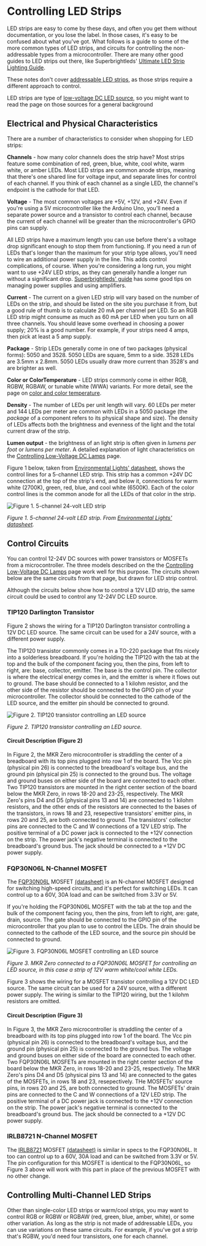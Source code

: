 # Controlling LED Strips
LED strips are easy to come by these days, and often you get them without documentation, or you lose the label. In those cases, it's easy to be confused about what you've got. What follows is a guide to some of the more common types of LED strips, and circuits for controlling the non-addressable types from a microcontroller. There are many other good guides to LED strips out there, like Superbrightleds' [Ultimate LED Strip Lighting Guide](https://www.superbrightleds.com/blog/ultimate-led-strip-lighting-guide/5024/).

These notes don't cover [addressable LED strips](addressable-leds.md), as those strips require a different approach to control. 

LED strips are type of [low-voltage DC LED source](led-lamps.md), so you might want to read the page on those sources for a general background

## Electrical and Physical Characteristics
There are a number of characteristics to consider when shopping for LED strips:

**Channels** - how many color channels does the strip have? Most strips feature some combination of red, green, blue, white, cool white, warm white, or amber LEDs. Most LED strips are common anode strips, meaning that there's one shared line for voltage input, and separate lines for control of each channel. If you think of each channel as a single LED, the channel's endpoint is the cathode for that LED.

**Voltage** - The most common voltages are +5V, +12V, and +24V. Even if you're using a 5V microcontroller like the Arduino Uno, you'll need a separate power source and a transistor to control each channel, because the current of each channel will be greater than the microcontroller's GPIO pins can supply.

All LED strips have a maximum length you can use before there's a voltage drop significant enough to stop them from functioning. If you need a run of LEDs that's longer than the maximum for your strip type allows, you'll need to wire an additional power supply in the line. This adds control complications, of course. When you're considering a long run, you might want to use +24V LED strips, as they can generally handle a longer run without a significant drop. [Superbrightleds'  guide](https://www.superbrightleds.com/blog/ultimate-led-strip-lighting-guide/5024/) has some good tips on managing power supplies and using amplifiers.

**Current** - The current on a given LED strip will vary based on the number of LEDs on the strip, and should be listed on the site you purchase it from, but a good rule of thumb is to calculate 20 mA per channel per LED. So an RGB LED strip might consume as much as 60 mA per LED when you turn on all three channels. You should leave some overhead in choosing a power supply; 20% is a good number. For example, if your strips need 4 amps, then pick at least a 5 amp supply. 

**Package** - Strip LEDs generally come in one of two packages (physical forms): 5050 and 3528. 5050 LEDs are square, 5mm to a side. 3528 LEDs are 3.5mm x 2.8mm. 5050 LEDs usually draw more current than 3528's and are brighter as well. 

**Color or ColorTemperature** - LED strips commonly come in either RGB, RGBW, RGBAW, or tunable white (WWA) variants. For more detail, see the page on [color and color temperature](color-spaces-color-temp.md). 

**Density** - The number of LEDs per unit length will vary. 60 LEDs per meter and 144 LEDs per meter are common with LEDs in a 5050 package (the *package* of a component refers to its physical shape and size). The density of LEDs affects both the brightness and evenness of the light and the total current draw of the strip. 

**Lumen output** - the brightness of an light strip is often given in *lumens per foot* or *lumens per meter*. A detailed explanation of light characteristics on the [Controlling Low-Voltage DC Lamps](led-lamps.md#light-characteristics) page.

Figure 1 below, taken from [Environmental Lights' datasheet](https://www.environmentallights.com/files/documents/rgb-5in1-5050-60-reference-sheet.pdf), shows the control lines for a  5-channel LED strip. This strip has a common +24V DC connection at the top of the strip's end, and below it, connections for warm white (2700K), green, red, blue, and cool white (6500K). Each of the color control lines is the common anode for all the LEDs of that color in the strip.

![Figure 1. 5-channel 24-volt LED strip](img/led-strip-5-way-control.png)

_Figure 1. 5-channel 24-volt LED strip. From [Environmental Lights' datasheet](https://www.environmentallights.com/files/documents/rgb-5in1-5050-60-reference-sheet.pdf)._ 

## Control Circuits 

You can control 12-24V DC sources with power transistors or MOSFETs from a microcontroller. The three models described on the  the [Controlling Low-Voltage DC Lamps](led-lamps.md#control-circuits) page work well for this purpose. The circuits shown below are the same circuits from that page, but drawn for LED strip control.

Although the circuits below show how to control a 12V LED strip, the same circuit could be used to control any 12-24V DC LED source.

### TIP120 Darlington Transistor

Figure 2 shows the wiring for a TIP120 Darlington transistor controlling a 12V DC LED source. The same circuit can be used for a 24V source, with a different power supply. 

The TIP120 transistor commonly comes in a TO-220 package that fits nicely into a solderless breadboard. If you're holding the TIP120 with the tab at the top and the bulk of the component facing you, then the pins, from left to right, are: base, collector, emitter. The base is the control pin. The collector is where the electrical energy comes in, and the emitter is where it flows out to ground. The base should be connected to a 1 kilohm resistor, and the other side of the resistor should be connected to the GPIO pin of your  microcontroller. The collector should be connected to the cathode of the LED source, and the emitter pin should be connected to ground.

![Figure 2. TIP120 transistor controlling an LED source](img/12VDC_LED_TIP120_circuit_bb.png)

_Figure 2. TIP120 transistor controlling an LED source._ 
 
#### Circuit Description (Figure 2)
In Figure 2, the MKR Zero microcontroller is straddling the center of a breadboard with its top pins plugged into row 1 of the board. The Vcc pin (physical pin 26) is connected to the breadboard's voltage bus, and the ground pin (physical pin 25) is connected to the ground bus. The voltage and ground buses on either side of the board are connected to each other. Two TIP120 transistors are mounted in the right center section of the board below the MKR Zero, in rows 18-20 and 23-25, respectively. The MKR Zero's pins D4 and D5 (physical pins 13 and 14) are connected to 1 kilohm resistors, and the other ends of the resistors are connected to the bases of the transistors, in rows 18 and 23, resepective transistors' emitter pins, in rows 20 and 25, are both connected to ground. The transistors' collector pins are connected to the C and W connections of a 12V LED strip. The positive terminal of a DC power jack is connected to the +12V connection on the strip. The power jack's negative terminal is connected to the breadboard's ground bus. The jack should be connected to a +12V DC power supply. 

### FQP30N06L N-Channel MOSFET

The [FQP30N06L](https://octopart.com/search?q=FQP30N06L) MOSFET [(datasheet)](https://cdn.sparkfun.com/datasheets/Components/General/FQP30N06L.pdf) is an N-channel MOSFET designed for switching high-speed circuits, and it's perfect for switching LEDs. It can control up to a 60V, 30A load and can be switched from 3.3V or 5V.

If you're holding the FQP30N06L MOSFET with the tab at the top and the bulk of the component facing you, then the pins, from left to right, are: gate, drain, source. The gate should be connected to the GPIO pin of the microcontroller that you plan to use to control the LEDs. The drain should be connected to the cathode of the LED source, and the source pin should be connected to ground. 

![Figure 3. FQP30N06L MOSFET controlling an LED source](img/12VDC_LED_MOSFET_circuit_bb.png)

_Figure 3. MKR Zero connected to a FQP30N06L MOSFET for controlling an LED source, in this case a strip of 12V warm white/cool white LEDs._ 

 Figure 3 shows the wiring for a MOSFET transistor controlling a 12V DC LED source. The same circuit can be used for a 24V source, with a different power supply. The wiring is similar to the TIP120 wiring, but the 1 kilohm resistors are omitted.

#### Circuit Description (Figure 3)
In Figure 3, the MKR Zero microcontroller is straddling the center of a breadboard with its top pins plugged into row 1 of the board. The Vcc pin (physical pin 26) is connected to the breadboard's voltage bus, and the ground pin (physical pin 25) is connected to the ground bus. The voltage and ground buses on either side of the board are connected to each other. Two FQP30N06L MOSFETs are mounted in the right center section of the board below the MKR Zero, in rows 18-20 and 23-25, respectively. The MKR Zero's pins D4 and D5 (physical pins 13 and 14) are connected to the gates of the MOSFETs, in rows 18 and 23, resepectively. THe MOSFETs' source pins, in rows 20 and 25, are both connected to ground. The MOSFETs' drain pins are connected to the C and W connections of a 12V LED strip. The positive terminal of a DC power jack is connected to the +12V connection on the strip. The power jack's negative terminal is connected to the breadboard's ground bus. The jack should be connected to a +12V DC power supply.  

### IRLB8721 N-Channel MOSFET

The [IRLB8721](https://octopart.com/search?q=IRLB8721) MOSFET [(datasheet)](https://www.infineon.com/dgdl/irlb8721pbf.pdf?fileId=5546d462533600a40153566056732591) is similar in specs to the FQP30N06L. It too can control up to a 60V, 30A load and can be switched from 3.3V or 5V. The pin configuration for this MOSFET is identical to the FQP30N06L, so Figure 3 above will work with this part in place of the previous MOSFET with no other change. 

## Controlling Multi-Channel LED Strips

Other than single-color LED strips or warm/cool strips, you may want to control RGB or RGBW or RGBAW (red, green, blue, amber, white), or some other variation. As long as the strip is not made of addressable LEDs, you can use variations on these same circuits. For example, if you've got a strip that's RGBW, you'd need four transistors, one for each channel. 